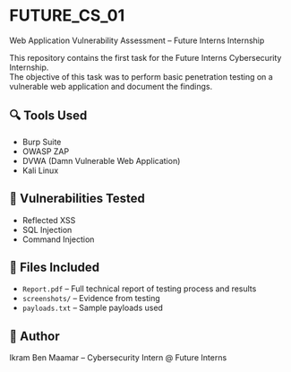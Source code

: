# FUTURE_CS_01
Web Application Vulnerability Assessment – Future Interns Internship


This repository contains the first task for the Future Interns Cybersecurity Internship.  
The objective of this task was to perform basic penetration testing on a vulnerable web application and document the findings.

## 🔍 Tools Used
- Burp Suite
- OWASP ZAP
- DVWA (Damn Vulnerable Web Application)
- Kali Linux

## 🧪 Vulnerabilities Tested
- Reflected XSS
- SQL Injection
- Command Injection

## 📄 Files Included
- `Report.pdf` – Full technical report of testing process and results
- `screenshots/` – Evidence from testing
- `payloads.txt` – Sample payloads used

## 🔗 Author
Ikram Ben Maamar – Cybersecurity Intern @ Future Interns
